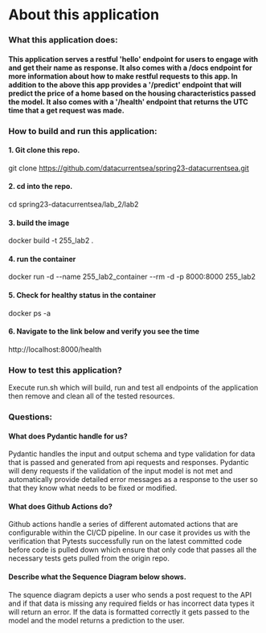  # About this application
 ### What this application does:
 #### This application serves a restful 'hello' endpoint for users to engage with and get their name as response. It also comes with a /docs endpoint for more information about how to make restful requests to this app. In addition to the above this app provides a '/predict' endpoint that will predict the price of a home based on the housing characteristics passed the model. It also comes with a '/health' endpoint that returns the UTC time that a get request was made. 
 ### How to build and run this application:
 #### 1. Git clone this repo. 
 git clone https://github.com/datacurrentsea/spring23-datacurrentsea.git
 #### 2. cd into the repo. 
 cd spring23-datacurrentsea/lab_2/lab2
 #### 3. build the image
 docker build -t 255_lab2 .
 #### 4. run the container 
 docker run -d --name 255_lab2_container --rm -d -p 8000:8000 255_lab2
 #### 5. Check for healthy status in the container
 docker ps -a
 #### 6. Navigate to the link below and verify you see the time
 http://localhost:8000/health 

 ### How to test this application?
 Execute run.sh which will build, run and test all endpoints of the application then remove and clean all of the tested resources. 
 ### Questions:
 #### What does Pydantic handle for us?
 Pydantic handles the input and output schema and type validation for data that is passed and generated from api requests and responses. Pydantic will deny requests if the validation of the input model is not met and automatically provide detailed error messages as a response to the user so that they know what needs to be fixed or modified. 
 #### What does Github Actions do?
Github actions handle a series of different automated actions that are configurable within the CI/CD pipeline. In our case it provides us with the verification that Pytests successfully run on the latest committed code before code is pulled down which ensure that only code that passes all the necessary tests gets pulled from the origin repo. 
 #### Describe what the Sequence Diagram below shows. 
 The squence diagram depicts a user who sends a post request to the API and if that data is missing any required fields or has incorrect data types it will return an error. If the data is formatted correctly it gets passed to the model and the model returns a prediction to the user. 